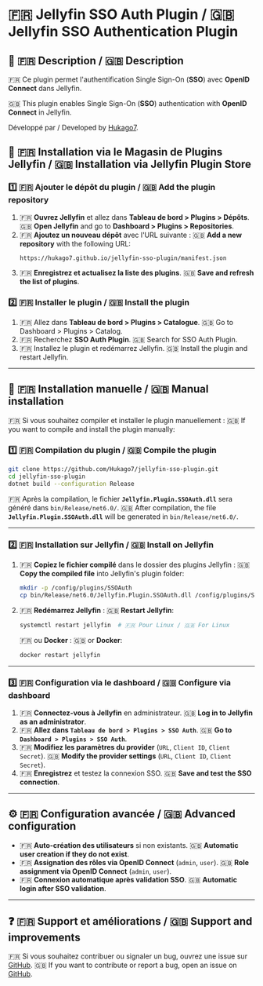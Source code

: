 # 🇫🇷 Jellyfin SSO Auth Plugin / 🇬🇧 Jellyfin SSO Authentication Plugin

## 📌 🇫🇷 Description / 🇬🇧 Description
🇫🇷 Ce plugin permet l'authentification Single Sign-On (**SSO**) avec **OpenID Connect** dans Jellyfin.

🇬🇧 This plugin enables Single Sign-On (**SSO**) authentication with **OpenID Connect** in Jellyfin.

Développé par / Developed by [Hukago7](https://github.com/Hukago7).

## 🚀 🇫🇷 Installation via le Magasin de Plugins Jellyfin / 🇬🇧 Installation via Jellyfin Plugin Store

### **1️⃣ 🇫🇷 Ajouter le dépôt du plugin / 🇬🇧 Add the plugin repository**
1. 🇫🇷 **Ouvrez Jellyfin** et allez dans **Tableau de bord > Plugins > Dépôts**.
   🇬🇧 **Open Jellyfin** and go to **Dashboard > Plugins > Repositories**.
2. 🇫🇷 **Ajoutez un nouveau dépôt** avec l'URL suivante :
   🇬🇧 **Add a new repository** with the following URL:
   ```
   https://hukago7.github.io/jellyfin-sso-plugin/manifest.json
   ```
3. 🇫🇷 **Enregistrez et actualisez la liste des plugins**.
   🇬🇧 **Save and refresh the list of plugins**.

### **2️⃣ 🇫🇷 Installer le plugin / 🇬🇧 Install the plugin**
1. 🇫🇷 Allez dans **Tableau de bord > Plugins > Catalogue**.
   🇬🇧 Go to Dashboard > Plugins > Catalog.
2. 🇫🇷 Recherchez **SSO Auth Plugin**.
   🇬🇧 Search for SSO Auth Plugin.
3. 🇫🇷 Installez le plugin et redémarrez Jellyfin.
   🇬🇧 Install the plugin and restart Jellyfin.

---

## 🚀 🇫🇷 Installation manuelle / 🇬🇧 Manual installation
🇫🇷 Si vous souhaitez compiler et installer le plugin manuellement :
🇬🇧 If you want to compile and install the plugin manually:

### **1️⃣ 🇫🇷 Compilation du plugin / 🇬🇧 Compile the plugin**

```sh
git clone https://github.com/Hukago7/jellyfin-sso-plugin.git
cd jellyfin-sso-plugin
dotnet build --configuration Release
```

🇫🇷 Après la compilation, le fichier **`Jellyfin.Plugin.SSOAuth.dll`** sera généré dans `bin/Release/net6.0/`.
🇬🇧 After compilation, the file **`Jellyfin.Plugin.SSOAuth.dll`** will be generated in `bin/Release/net6.0/`.

---
### **2️⃣ 🇫🇷 Installation sur Jellyfin / 🇬🇧 Install on Jellyfin**

1. 🇫🇷 **Copiez le fichier compilé** dans le dossier des plugins Jellyfin :
   🇬🇧 **Copy the compiled file** into Jellyfin's plugin folder:
   ```sh
   mkdir -p /config/plugins/SSOAuth
   cp bin/Release/net6.0/Jellyfin.Plugin.SSOAuth.dll /config/plugins/SSOAuth/
   ```

2. 🇫🇷 **Redémarrez Jellyfin** :
   🇬🇧 **Restart Jellyfin**:
   ```sh
   systemctl restart jellyfin  # 🇫🇷 Pour Linux / 🇬🇧 For Linux
   ```
   🇫🇷 ou **Docker** :
   🇬🇧 or **Docker**:
   ```sh
   docker restart jellyfin
   ```

---
### **3️⃣ 🇫🇷 Configuration via le dashboard / 🇬🇧 Configure via dashboard**
1. 🇫🇷 **Connectez-vous à Jellyfin** en administrateur.
   🇬🇧 **Log in to Jellyfin as an administrator**.
2. 🇫🇷 **Allez dans `Tableau de bord > Plugins > SSO Auth`**.
   🇬🇧 **Go to `Dashboard > Plugins > SSO Auth`**.
3. 🇫🇷 **Modifiez les paramètres du provider** (`URL`, `Client ID`, `Client Secret`).
   🇬🇧 **Modify the provider settings** (`URL`, `Client ID`, `Client Secret`).
4. 🇫🇷 **Enregistrez** et testez la connexion SSO.
   🇬🇧 **Save and test the SSO connection**.

---
## ⚙️ 🇫🇷 **Configuration avancée** / 🇬🇧 **Advanced configuration**
- 🇫🇷 **Auto-création des utilisateurs** si non existants.
  🇬🇧 **Automatic user creation if they do not exist**.
- 🇫🇷 **Assignation des rôles via OpenID Connect** (`admin`, `user`).
  🇬🇧 **Role assignment via OpenID Connect** (`admin`, `user`).
- 🇫🇷 **Connexion automatique après validation SSO**.
  🇬🇧 **Automatic login after SSO validation**.

---
## ❓ 🇫🇷 **Support et améliorations** / 🇬🇧 **Support and improvements**
🇫🇷 Si vous souhaitez contribuer ou signaler un bug, ouvrez une issue sur [GitHub](https://github.com/Hukago7/jellyfin-sso-plugin/issues).
🇬🇧 If you want to contribute or report a bug, open an issue on [GitHub](https://github.com/Hukago7/jellyfin-sso-plugin/issues).
